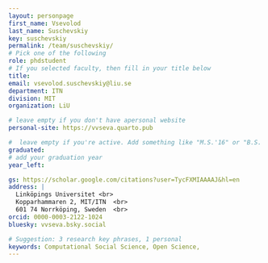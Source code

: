 ```yaml
---
layout: personpage
first_name: Vsevolod
last_name: Suschevskiy
key: suschevskiy
permalink: /team/suschevskiy/
# Pick one of the following
role: phdstudent
# If you selected faculty, then fill in your title below
title: 
email: vsevolod.suschevskiy@liu.se
department: ITN
division: MIT
organization: LiU

# leave empty if you don't have apersonal website
personal-site: https://vvseva.quarto.pub

#  leave empty if you're active. Add something like "M.S.'16" or "B.S.'17" if you got a degree while with the Vis Collective. Add "N" if you left before you got a degree.
graduated:
# add your graduation year
year_left:

gs: https://scholar.google.com/citations?user=TycFXMIAAAAJ&hl=en
address: |
  Linköpings Universitet <br>
  Kopparhammaren 2, MIT/ITN  <br>
  601 74 Norrköping, Sweden  <br>
orcid: 0000-0003-2122-1024
bluesky: vvseva.bsky.social‬

# Suggestion: 3 research key phrases, 1 personal
keywords: Computational Social Science, Open Science, 
---
```

